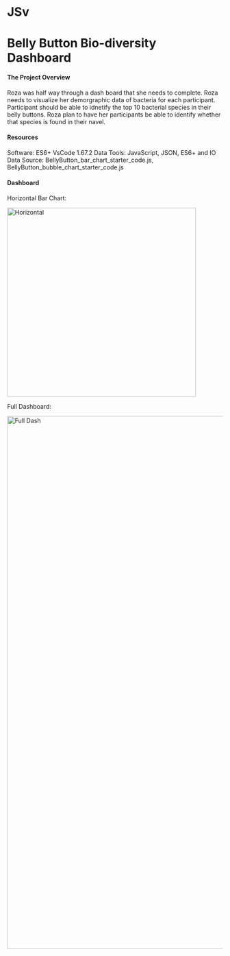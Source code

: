 # JSv

# Belly Button Bio-diversity Dashboard 

#### The Project Overview 
Roza was half way through a dash board that she needs to complete. Roza needs to visualize her demorgraphic data of bacteria for each participant. Participant should be able to idnetify the top 10 bacterial species in their belly buttons. Roza plan to have her participants be able to identify whether that species is found in their navel. 

#### Resources 
Software: ES6+ VsCode 1.67.2
Data Tools: JavaScript, JSON, ES6+ and IO
Data Source: BellyButton_bar_chart_starter_code.js, BellyButton_bubble_chart_starter_code.js

#### Dashboard 

Horizontal Bar Chart:

<img width="441" alt="Horizontal" src="https://user-images.githubusercontent.com/106555873/187039337-ccbd6379-5b5b-40ad-b029-d47866c8cf2d.png">


Full Dashboard:

<img width="1243" alt="Full Dash" src="https://user-images.githubusercontent.com/106555873/187039382-98134725-3a4a-440e-aaba-e772febce925.png">





